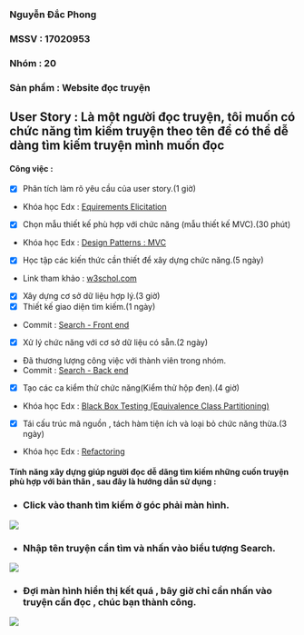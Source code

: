 ### Nguyễn Đắc Phong
### MSSV : 17020953
### Nhóm : 20 
### Sản phẩm : Website đọc truyện

## User Story : Là một người đọc truyện, tôi muốn có chức năng tìm kiếm truyện theo tên để có thể dễ dàng tìm kiếm truyện mình muốn đọc
#### Công việc :
 - [x] Phân tích làm rõ yêu cầu của user story.(1 giờ) 
* Khóa học Edx : [Equirements  Elicitation](https://docs.google.com/document/d/1a4i_31R8WBUAnF91syr1FwBpKoAiTY6rEJt1xWjb74M/edit#heading=h.fvjpas4blmex)
- [x] Chọn mẫu thiết kế phù hợp với chức năng (mẫu thiết kế MVC).(30 phút)
* Khóa học Edx : [Design Patterns : MVC](https://docs.google.com/document/d/1a4i_31R8WBUAnF91syr1FwBpKoAiTY6rEJt1xWjb74M/edit#heading=h.kehlqoeo6d9r)
- [x] Học tập các kiến thức cần thiết để xây dựng chức năng.(5 ngày)
* Link tham khảo : [w3schol.com](https://www.w3schools.com)
- [x] Xây dựng cơ sở dữ liệu hợp lý.(3 giờ)
- [x] Thiết kế giao diện tìm kiếm.(1 ngày)
* Commit : [Search - Front end](https://github.com/Nguyendacphong09/Website-truyen-tranh/blob/master/Front%20end/index.html)
- [x] Xử lý chức năng với cơ sở dữ liệu có sẵn.(2 ngày)
* Đã thương lượng công việc với thành viên trong nhóm.
* Commit : [Search - Back end](https://github.com/Nguyendacphong09/Website-truyen-tranh/blob/master/manager_api/views/SearchStory/Search.ejs)
- [x] Tạo các ca kiểm thử chức năng(Kiểm thử hộp đen).(4 giờ)
* Khóa học Edx : [Black Box Testing (Equivalence Class Partitioning)](https://docs.google.com/document/d/1a4i_31R8WBUAnF91syr1FwBpKoAiTY6rEJt1xWjb74M/edit#heading=h.zhrswbsdiifd)
- [x] Tái cấu trúc mã nguồn , tách hàm tiện ích và loại bỏ chức năng thừa.(3 ngày)
* Khóa học Edx : [Refactoring](https://docs.google.com/document/d/1a4i_31R8WBUAnF91syr1FwBpKoAiTY6rEJt1xWjb74M/edit#heading=h.bxti8dsihgwm)
#### Tính năng xây dựng giúp người đọc dễ dãng tìm kiếm những cuốn truyện phù hợp với bản thân , sau đây là hướng dẫn sử dụng :
* ### Click vào thanh tìm kiếm ở góc phải màn hình.

<img src="https://i.imgur.com/LAoNXFy.png">

 * ### Nhập tên truyện cần tìm và nhấn vào biểu tượng Search.

<img src="https://i.imgur.com/jMjdbth.png">

* ### Đợi màn hình hiển thị kết quá , bây giờ chỉ cần nhấn vào truyện cần đọc , chúc bạn thành công.

<img src ="https://i.imgur.com/ovGjqAA.png">
